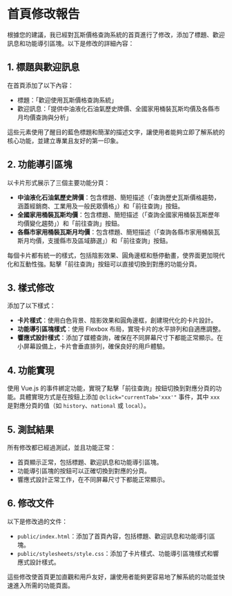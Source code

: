 # 首頁修改報告

根據您的建議，我已經對瓦斯價格查詢系統的首頁進行了修改，添加了標題、歡迎訊息和功能導引區塊。以下是修改的詳細內容：

## 1. 標題與歡迎訊息

在首頁添加了以下內容：
- 標題：「歡迎使用瓦斯價格查詢系統」
- 歡迎訊息：「提供中油液化石油氣歷史牌價、全國家用桶裝瓦斯均價及各縣市月均價查詢與分析」

這些元素使用了醒目的藍色標題和簡潔的描述文字，讓使用者能夠立即了解系統的核心功能，並建立專業且友好的第一印象。

## 2. 功能導引區塊

以卡片形式展示了三個主要功能分頁：
- **中油液化石油氣歷史牌價**：包含標題、簡短描述（「查詢歷史瓦斯價格趨勢，涵蓋經銷商、工業用及一般民眾價格」）和「前往查詢」按鈕。
- **全國家用桶裝瓦斯均價**：包含標題、簡短描述（「查詢全國家用桶裝瓦斯歷年均價變化趨勢」）和「前往查詢」按鈕。
- **各縣市家用桶裝瓦斯月均價**：包含標題、簡短描述（「查詢各縣市家用桶裝瓦斯月均價，支援縣市及區域篩選」）和「前往查詢」按鈕。

每個卡片都有統一的樣式，包括陰影效果、圓角邊框和懸停動畫，使界面更加現代化和互動性強。點擊「前往查詢」按鈕可以直接切換到對應的功能分頁。

## 3. 樣式修改

添加了以下樣式：
- **卡片樣式**：使用白色背景、陰影效果和圓角邊框，創建現代化的卡片設計。
- **功能導引區塊樣式**：使用 Flexbox 布局，實現卡片的水平排列和自適應調整。
- **響應式設計樣式**：添加了媒體查詢，確保在不同屏幕尺寸下都能正常顯示。在小屏幕設備上，卡片會垂直排列，確保良好的用戶體驗。

## 4. 功能實現

使用 Vue.js 的事件綁定功能，實現了點擊「前往查詢」按鈕切換到對應分頁的功能。具體實現方式是在按鈕上添加 `@click="currentTab='xxx'"` 事件，其中 `xxx` 是對應分頁的值（如 `history`、`national` 或 `local`）。

## 5. 測試結果

所有修改都已經過測試，並且功能正常：
- 首頁顯示正常，包括標題、歡迎訊息和功能導引區塊。
- 功能導引區塊的按鈕可以正確切換到對應的分頁。
- 響應式設計正常工作，在不同屏幕尺寸下都能正常顯示。

## 6. 修改文件

以下是修改過的文件：
- `public/index.html`：添加了首頁內容，包括標題、歡迎訊息和功能導引區塊。
- `public/stylesheets/style.css`：添加了卡片樣式、功能導引區塊樣式和響應式設計樣式。

這些修改使首頁更加直觀和用戶友好，讓使用者能夠更容易地了解系統的功能並快速進入所需的功能頁面。

